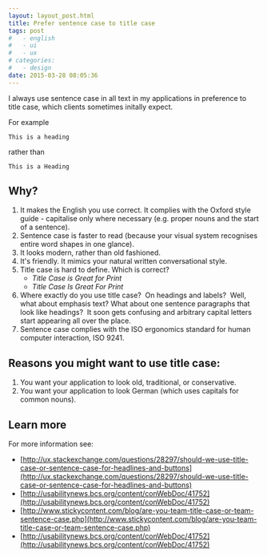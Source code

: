 ```yaml
---
layout: layout_post.html
title: Prefer sentence case to title case
tags: post
#   - english
#   - ui
#   - ux
# categories:
#   - design
date: 2015-03-28 08:05:36
---
```


I always use sentence case in all text in my applications in preference to title case, which clients sometimes initally expect.

For example

`This is a heading`

rather than

`This is a Heading`

## Why?
1.  It makes the English you use correct. It complies with the Oxford style guide - capitalise only where necessary (e.g. proper nouns and the start of a sentence).
2.  Sentence case is faster to read (because your visual system recognises entire word shapes in one glance).
3.  It looks modern, rather than old fashioned.
4.  It's friendly. It mimics your natural written conversational style.
5.  Title case is hard to define. Which is correct?
    *   _Title Case is Great for Print_
    *   _Title Case Is Great For Print_
6.  Where exactly do you use title case?  On headings and labels?  Well, what about emphasis text? What about one sentence paragraphs that look like headings?  It soon gets confusing and arbitrary capital letters start appearing all over the place.
7.  Sentence case complies with the ISO ergonomics standard for human computer interaction, ISO 9241.

## Reasons you might want to use title case:

1.  You want your application to look old, traditional, or conservative.
2.  You want your application to look German (which uses capitals for common nouns).

## Learn more
For more information see:

- [http://ux.stackexchange.com/questions/28297/should-we-use-title-case-or-sentence-case-for-headlines-and-buttons](http://ux.stackexchange.com/questions/28297/should-we-use-title-case-or-sentence-case-for-headlines-and-buttons)
- [http://usabilitynews.bcs.org/content/conWebDoc/41752](http://usabilitynews.bcs.org/content/conWebDoc/41752)
- [http://www.stickycontent.com/blog/are-you-team-title-case-or-team-sentence-case.php](http://www.stickycontent.com/blog/are-you-team-title-case-or-team-sentence-case.php)
- [http://usabilitynews.bcs.org/content/conWebDoc/41752](http://usabilitynews.bcs.org/content/conWebDoc/41752)

